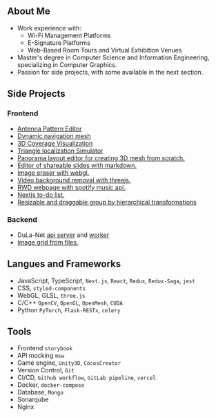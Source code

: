 ## About Me

- Work experience with:
  - Wi-Fi Management Platforms
  - E-Signature Platforms
  - Web-Based Room Tours and Virtual Exhibition Venues
- Master's degree in Computer Science and Information Engineering, specializing in Computer Graphics.
- Passion for side projects, with some available in the next section.

## Side Projects

### Frontend

- [Antenna Pattern Editor](https://tsengyushiang.github.io/antenna-pattern-editor/)
- [Dynamic navigation mesh](https://tsengyushiang.github.io/navmesh-editor/)
- [3D Coverage Visualization](https://tsengyushiang.github.io/coverage-visualizer/)
- [Triangle localization Simulator](https://tsengyushiang.github.io/triangle-localization-simulator/)
- [Panorama layout editor for creating 3D mesh from scratch.](https://pano-to-mesh.vercel.app/#eNrNl19vGzcQxL9Kcc-XM_8suaSf89KHokVSFC1co7jYZ1mtpFMlGagR-Lv3t1ITSJGdKIkLRBBki-LdcYczO8O3zbJfjKt-3jfnzdlqWI93q6thffZutPtzOWna95N-XE0n00VzfuFa36XWXbbNzWwcV781565trobpbLqY8KWJXYxcN-vvx7tNeMkVF67LMfoiKcTiqn22NuRC9c6l3We8bJkXa06q72a5GpmYqob913aiz6FKllCSej7zdmLRyvD793Zi1SIhZF-dKJ_2YJel-PfvdEkp8-F6Cg4Xb5vNql-sb8bVvN9MR-p92yzH9XT3_8UL37lSJGsNKhrE81zfFe9zjb5ahTGqtKFLOWjiq69KmUV4xPqqnw3cI3bOB599VldEVEtkvovBxSjM9S5w__Z4Frf4-67fDKvFbi2OUooLPCnzp7joom_dFq-csjKQxIG7XD60zeZ-ybObX6bXw8jmrIb-elzM7pvzm362Htrmut_0Vut6dXXIhi0w3XwpzcND-yl0qENYcpJaYmRZBXAkaSilGjo1ssb2BTvAN6pLxUnVHMsBOjGoyz55cdV5DTtwqnPFx1qSz7k9mvMc0Ly-7a-H1XdfgxAyGGfjqjln11Sp79OQUYpLmjOrrDH5IEq9vgSrqgT4rD4BmQELg6nZJ0215kM-MQAdIaYmJJNAHT4ml0SQhkguvj2edQzadmdAOEUH7QIbFraocQ3Q80sqNedU9lD7ft5Phi-Aa7mYnEAo6RxKK67kADIoxFpPVHQMvFFThGoMOYlVAjpJVdjgcAgOmpRATUg27aCBPIhTUWzNYnQ6nPMswPxHp6_B5wvoZLT3KpVqTIBarOBEj0SQjKM1FegUO2st1rZiSpn-eYCYZtopjbjkLHAow8iybZlwr9Lg6N4RWQNWTakgSAilj0nQR5_o47TxYMJLW8xq9cgxhZxrcjGHfTLdYDQnoHW72SzX52dnm_WwmNzfrW-n_WLSTaab27s33XQ8W4wbgDylYWE4ScU5oekG6kMooQsZr8p0L6mMBlNfxapctvaOVHM6gCvRwLxxoJZcIQYMg2ASksPBog-xGkVj0Wx3K-qpuzwHXD8P_2w-BtbGfj9vXg7z8ffFq3Gcn4IIbuZEos-IyUWhFVlDqhRWIjjhtIyw1iJmawVZ0r2C30PE2bqfoyP_NOuvhttxZjoiRzxd6UllVfHBGmhE--rj1qPFFeyVFMGgU9toUSlAr1GwX9RySl2fu2_PW1dBhSZVnkfgcBY-tFJqwCxrjUFYEIXhBoZxNhQ8qv72C9vuFDGuKFmLnEBhtZCQotHFw9KtMjG6gkk6lUxrTulbr8t1YiEmZUyLeFh2jq-0eCKrVxKS7loOQouKYSdhUb5-43WhL-eNdmJbVWiS1gfxZ6qg7zkXyTPYRsLIqdr6aMBK9qoSnD1hUuR04jqR0WAJ2QxXwYWWmtqjOY9adS2cDOjFmUhVS9lZtSdEizpvtshy_P_UaIKddCqHFJIIIcULj0Zv-y_xtuMQFlrTETFhQat7SHAPnCJTBquF7SKWeGEI8ZCaSG-ixyNHULASOh2wKZ5D3PGGjaVN5aQBRcgEduunBj-8eg-vH4b17WdlmtdgOx1W3WT2xlLNbLrk91d3i-aURCPwF2aH7YHQU4YhauRgvZhRxmA5PtZ4gKBgt4kYnZNdvUWc7BaZD0eLxbb2eNKHEIIC51IsAyAKO0X4cbahoAInYZJy0nGaHx86vvRrIPz1zbg5xG-9GPq__gAqS0yb6dxua3KvzSlyxSCUUwcLTLZWDgd7L-9qSweGwqTaoGonD866ewjTntV7zmRwkBRA-kXv5EMykp31yEIkqvZ41iMQE5oQOZkoVYuoamJlq4LpnIxanBb_xNiHlz6h6fhxTV8-_Avsc5U2)
- [Editor of shareable slides with markdown.](https://markdown-slides-editor.vercel.app/)
- [Image eraser with webgl.](https://image-eraser.vercel.app/)
- [Video background removal with threejs.](https://codesandbox.io/s/threejs-image-processing-forked-wwnc3o?file=/index.html)
- [RWD webpage with spotify music api.](https://spotify-kappa-three.vercel.app/)
- [Nextjs to-do list.](https://todolist-api-taupe.vercel.app/)
- [Resizable and draggable group by hierarchical transformations](https://tsengyushiang.github.io/react-rnd-group/)

### Backend

- DuLa-Net [api server](https://github.com/tsengyushiang/dula-net-server) and [worker](https://github.com/tsengyushiang/dula-net-worker)
- [Image grid from files.](https://github.com/tsengyushiang/node-canvas-image-grid)

## Langues and Frameworks

- JavaScript, TypeScript, `Next.js`, `React`, `Redux`, `Redux-Saga`, `jest`
- CSS, `styled-components`
- WebGL, GLSL, `three.js`
- C/C++ `OpenCV`, `OpenGL`, `OpenMesh`, `CUDA`
- Python `PyTorch`, `Flask-RESTx`, `celery`

## Tools

- Frontend `storybook`
- API mocking `msw`
- Game engine, `Unity3D`, `CocosCreator`
- Version Control, `Git`
- CI/CD, `Github workflow`, `GitLab pipeline`, `vercel`
- Docker, `docker-compose`
- Database, `Mongo`
- Sonarqube
- Nginx
